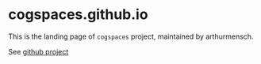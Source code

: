 # cogspaces.github.io

This is the landing page of `cogspaces` project, maintained by arthurmensch.

See [github project](https://github.com/arthurmensch/cogspaces)
